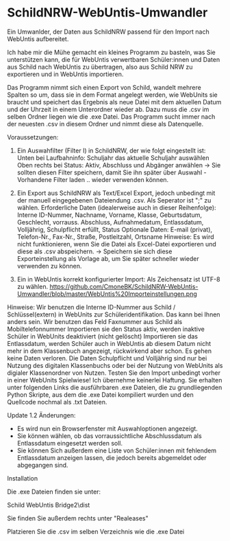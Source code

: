 # SchildNRW-WebUntis-Umwandler
Ein Umwanlder, der Daten aus SchildNRW passend für den Import nach WebUntis aufbereitet.

Ich habe mir die Mühe gemacht ein kleines Programm zu basteln, was Sie unterstützen kann, die für WebUntis verwertbaren Schüler:innen und Daten aus Schild nach WebUntis zu übertragen, also aus Schild NRW zu exportieren und in WebUntis importieren.

Das Programm nimmt sich einen Export von Schild, wandelt mehrere Spalten so um, dass sie in dem Format angelegt werden, wie WebUnits sie braucht und speichert das Ergebnis als neue Datei mit dem aktuellen Datum und der Uhrzeit in einem Unterordner wieder ab.
Dazu muss die .csv im selben Ordner liegen wie die .exe Datei. Das Programm sucht immer nach der neuesten .csv in diesem Ordner und nimmt diese als Datenquelle.

Voraussetzungen:
1. Ein Auswahfilter (Filter I) in SchildNRW, der wie folgt eingestellt ist:
Unten bei Laufbahninfo: Schuljahr das aktuelle Schuljahr auswählen
Oben rechts bei Status: Aktiv, Abschluss und Abgänger anwählen
-> Sie sollten diesen Filter speichern, damit Sie ihn später über Auswahl - Vorhandene Filter laden .. wieder verwenden können.

2. Ein Export aus SchildNRW als Text/Excel Export, jedoch unbedingt mit der manuell eingegebenen Dateiendung .csv.
Als Seperator ist ";" zu wählen.
Erforderliche Daten (idealerweise auch in dieser Reihenfolge): Interne ID-Nummer, Nachname, Vorname, Klasse, Geburtsdatum, Geschlecht, vorrauss. Abschluss, Aufnahmedatum, Entlassdatum, Volljährig, Schulpflicht erfüllt, Status
Optionale Daten: E-mail (privat), Telefon-Nr., Fax-Nr., Straße, Postleitzahl, Ortsname
Hinweise:
Es wird nicht funktionieren, wenn Sie die Datei als Excel-Datei exportieren und diese als .csv abspeichern.
-> Speichern sie sich diese Exporteinstellung als Vorlage ab, um Sie später schneller wieder verwenden zu können.

3. Ein in WebUntis korrekt konfigurierter Import:
Als Zeichensatz ist UTF-8 zu wählen.
https://github.com/CmoneBK/SchildNRW-WebUntis-Umwandler/blob/master/WebUntis%20Importeinstellungen.png

Hinweise:
Wir benutzen die Interne ID-Nummer aus Schild / Schlüssel(extern) in WebUnits zur Schüleridentifikation. Das kann bei Ihnen anders sein.
Wir benutzen das Feld Faxnummer aus Schild als Mobiltelefonnummer
Importieren sie den Status aktiv, werden inaktive Schüler in WebUnits deaktiviert (nicht gelöscht)
Importieren sie das Entlassdatum, werden Schüler auch in WebUntis ab diesem Datum nicht mehr in dem Klassenbuch angezeigt, rückwirkend aber schon. Es gehen keine Daten verloren.
Die Daten Schulpflicht und Volljährig sind nur bei Nutzung des digitalen Klassenbuchs oder bei der Nutzung von WebUnits als digialer Klassenordner von Nutzen.
Testen Sie den Import unbedingt vorher in einer WebUnits Spielwiese! Ich übernehme keinerlei Haftung.
Sie erhalten unter folgenden Links die ausführbaren .exe Dateien,
die zu grundliegenden Python Skripte, aus dem die .exe Datei kompiliert wurden
und den Quellcode nochmal als .txt Dateien.


Update 1.2
Änderungen:
- Es wird nun ein Browserfenster mit Auswahloptionen angezeigt.
- Sie können wählen, ob das vorraussichtliche Abschlussdatum als Entlassdatum eingesetzt werden soll.
- Sie können Sich außerdem eine Liste von Schüler:innen mit fehlendem Entlassdatum anzeigen lassen, die jedoch bereits abgemeldet oder abgegangen sind.

Installation

Die .exe Dateien finden sie unter:

Schild WebUntis Bridge2\dist

Sie finden Sie außerdem rechts unter "Realeases"

Platzieren Sie die .csv im selben Verzeichnis wie die .exe Datei
